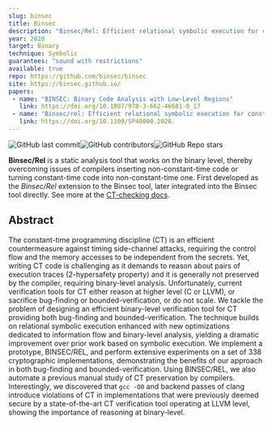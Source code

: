 ```yaml
---
slug: binsec
title: Binsec
description: "Binsec/Rel: Efficient relational symbolic execution for constant-time at binary-level"
year: 2020
target: Binary
technique: Symbolic
guarantees: "sound with restrictions"
available: true
repo: https://github.com/binsec/binsec
site: https://binsec.github.io/
papers:
 - name: "BINSEC: Binary Code Analysis with Low-Level Regions"
   link: https://doi.org/10.1007/978-3-662-46681-0_17
 - name: "Binsec/rel: Efficient relational symbolic execution for constant-time at binary-level"
   link: https://doi.org/10.1109/SP40000.2020.
---
```


![GitHub last commit](https://img.shields.io/github/last-commit/binsec/binsec)![GitHub contributors](https://img.shields.io/github/contributors/binsec/binsec)![GitHub Repo stars](https://img.shields.io/github/stars/binsec/binsec)

**Binsec/Rel** is a static analysis tool that works on the binary level, thereby overcoming
issues of compilers inserting non-constant-time code or turning constant-time code into non-constant-time one.
First developed as the *Binsec/Rel* extension to the Binsec tool, later integrated into
the Binsec tool directly. See more at the [CT-checking docs](https://github.com/binsec/binsec/blob/master/doc/sse/relse.md).

## Abstract

The constant-time programming discipline (CT) is an efficient countermeasure against timing
side-channel attacks, requiring the control flow and the memory accesses to be independent
from the secrets. Yet, writing CT code is challenging as it demands to reason about pairs
of execution traces (2-hypersafety property) and it is generally not preserved by the compiler,
requiring binary-level analysis. Unfortunately, current verification tools for CT either
reason at higher level (C or LLVM), or sacrifice bug-finding or bounded-verification, or
do not scale. We tackle the problem of designing an efficient binary-level verification tool
for CT providing both bug-finding and bounded-verification. The technique builds on relational
symbolic execution enhanced with new optimizations dedicated to information flow and binary-level
analysis, yielding a dramatic improvement over prior work based on symbolic execution. We
implement a prototype, BINSEC/REL, and perform extensive experiments on a set of 338 cryptographic
implementations, demonstrating the benefits of our approach in both bug-finding and bounded-verification.
Using BINSEC/REL, we also automate a previous manual study of CT preservation by compilers.
Interestingly, we discovered that `gcc -O0` and backend passes of clang introduce violations of
CT in implementations that were previously deemed secure by a state-of-the-art CT verification
tool operating at LLVM level, showing the importance of reasoning at binary-level.


